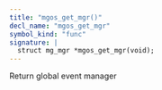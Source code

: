```yaml
---
title: "mgos_get_mgr()"
decl_name: "mgos_get_mgr"
symbol_kind: "func"
signature: |
  struct mg_mgr *mgos_get_mgr(void);
---
```


Return global event manager 

